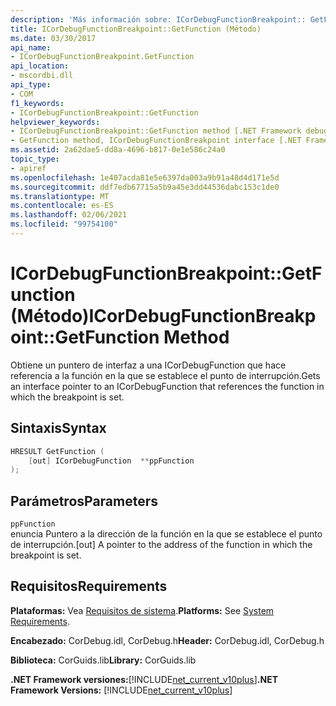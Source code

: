 ```yaml
---
description: 'Más información sobre: ICorDebugFunctionBreakpoint:: GetFunction ((método)'
title: ICorDebugFunctionBreakpoint::GetFunction (Método)
ms.date: 03/30/2017
api_name:
- ICorDebugFunctionBreakpoint.GetFunction
api_location:
- mscordbi.dll
api_type:
- COM
f1_keywords:
- ICorDebugFunctionBreakpoint::GetFunction
helpviewer_keywords:
- ICorDebugFunctionBreakpoint::GetFunction method [.NET Framework debugging]
- GetFunction method, ICorDebugFunctionBreakpoint interface [.NET Framework debugging]
ms.assetid: 2a62dae5-dd8a-4696-b817-0e1e586c24a0
topic_type:
- apiref
ms.openlocfilehash: 1e407acda81e5e6397da003a9b91a48d4d171e5d
ms.sourcegitcommit: ddf7edb67715a5b9a45e3dd44536dabc153c1de0
ms.translationtype: MT
ms.contentlocale: es-ES
ms.lasthandoff: 02/06/2021
ms.locfileid: "99754100"
---
```

# <a name="icordebugfunctionbreakpointgetfunction-method"></a><span data-ttu-id="63f17-103">ICorDebugFunctionBreakpoint::GetFunction (Método)</span><span class="sxs-lookup"><span data-stu-id="63f17-103">ICorDebugFunctionBreakpoint::GetFunction Method</span></span>

<span data-ttu-id="63f17-104">Obtiene un puntero de interfaz a una ICorDebugFunction que hace referencia a la función en la que se establece el punto de interrupción.</span><span class="sxs-lookup"><span data-stu-id="63f17-104">Gets an interface pointer to an ICorDebugFunction that references the function in which the breakpoint is set.</span></span>  
  
## <a name="syntax"></a><span data-ttu-id="63f17-105">Sintaxis</span><span class="sxs-lookup"><span data-stu-id="63f17-105">Syntax</span></span>  
  
```cpp  
HRESULT GetFunction (  
    [out] ICorDebugFunction  **ppFunction  
);  
```  
  
## <a name="parameters"></a><span data-ttu-id="63f17-106">Parámetros</span><span class="sxs-lookup"><span data-stu-id="63f17-106">Parameters</span></span>  

 `ppFunction`  
 <span data-ttu-id="63f17-107">enuncia Puntero a la dirección de la función en la que se establece el punto de interrupción.</span><span class="sxs-lookup"><span data-stu-id="63f17-107">[out] A pointer to the address of the function in which the breakpoint is set.</span></span>  
  
## <a name="requirements"></a><span data-ttu-id="63f17-108">Requisitos</span><span class="sxs-lookup"><span data-stu-id="63f17-108">Requirements</span></span>  

 <span data-ttu-id="63f17-109">**Plataformas:** Vea [Requisitos de sistema](../../get-started/system-requirements.md).</span><span class="sxs-lookup"><span data-stu-id="63f17-109">**Platforms:** See [System Requirements](../../get-started/system-requirements.md).</span></span>  
  
 <span data-ttu-id="63f17-110">**Encabezado:** CorDebug.idl, CorDebug.h</span><span class="sxs-lookup"><span data-stu-id="63f17-110">**Header:** CorDebug.idl, CorDebug.h</span></span>  
  
 <span data-ttu-id="63f17-111">**Biblioteca:** CorGuids.lib</span><span class="sxs-lookup"><span data-stu-id="63f17-111">**Library:** CorGuids.lib</span></span>  
  
 <span data-ttu-id="63f17-112">**.NET Framework versiones:**[!INCLUDE[net_current_v10plus](../../../../includes/net-current-v10plus-md.md)]</span><span class="sxs-lookup"><span data-stu-id="63f17-112">**.NET Framework Versions:** [!INCLUDE[net_current_v10plus](../../../../includes/net-current-v10plus-md.md)]</span></span>
